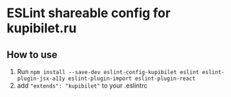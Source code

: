 # ESLint shareable config for kupibilet.ru

## How to use
1. Run `npm install --save-dev eslint-config-kupibilet eslint eslint-plugin-jsx-a11y eslint-plugin-import eslint-plugin-react`
2. add `"extends": "kupibilet"` to your .eslintrc
